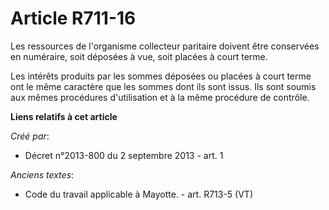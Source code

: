 # Article R711-16

Les ressources de l'organisme collecteur paritaire doivent être conservées en numéraire, soit déposées à vue, soit placées à
court terme.

Les intérêts produits par les sommes déposées ou placées à court terme ont le même caractère que les sommes dont ils sont
issus. Ils sont soumis aux mêmes procédures d'utilisation et à la même procédure de contrôle.

**Liens relatifs à cet article**

_Créé par_:

  - Décret n°2013-800 du 2 septembre 2013 - art. 1

_Anciens textes_:

  - Code du travail applicable à Mayotte. - art. R713-5 (VT)
